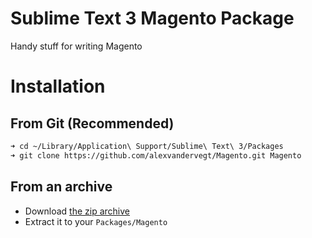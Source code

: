 # Sublime Text 3 Magento Package

Handy stuff for writing Magento

# Installation

## From Git (Recommended)

```bash
➜ cd ~/Library/Application\ Support/Sublime\ Text\ 3/Packages
➜ git clone https://github.com/alexvandervegt/Magento.git Magento
```

## From an archive

* Download [the zip archive](https://github.com/alexvandervegt/Magento/archive/master.zip)
* Extract it to your `Packages/Magento`